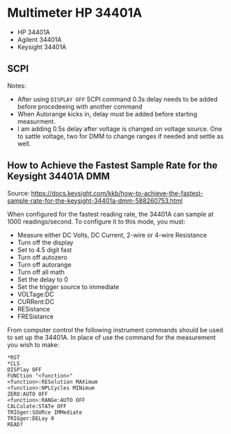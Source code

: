 # Multimeter HP 34401A

* HP 34401A
* Agilent 34401A
* Keysight 34401A

## SCPI 

Notes: 

* After using `DISPLAY OFF` SCPI command 0.3s delay needs to be added before procedeeing with another command
* When Autorange kicks in, delay must be added before starting measurment.
* I am adding 0.5s delay after voltage is changed on voltage source. One to sattle voltage, two for DMM to change ranges if needed and settle as well.
  
## How to Achieve the Fastest Sample Rate for the Keysight 34401A DMM

Source: https://docs.keysight.com/kkb/how-to-achieve-the-fastest-sample-rate-for-the-keysight-34401a-dmm-588260753.html

When configured for the fastest reading rate, the 34401A can sample at 1000 readings/second. To configure it to this mode, you must:

* Measure either DC Volts, DC Current, 2-wire or 4-wire Resistance
* Turn off the display
* Set to 4.5 digit fast
* Turn off autozero
* Turn off autorange
* Turn off all math
* Set the delay to 0
* Set the trigger source to immediate
* VOLTage:DC
* CURRent:DC
* RESistance
* FRESistance

From computer control the following instrument commands should be used to set up the 34401A. In place of <function> use the command for the measurement you wish to make:

```scpi
*RST
*CLS
DISPlay OFF
FUNCtion "<function>"
<function>:RESolution MAXimum
<function>:NPLCycles MINimum
ZERO:AUTO OFF
<function>:RANGe:AUTO OFF
CALCulate:STATe OFF
TRIGger:SOURce IMMediate
TRIGger:DELay 0
READ? 
```
